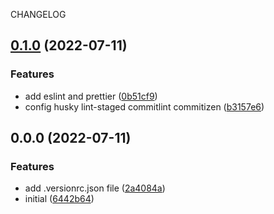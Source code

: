 CHANGELOG
## [0.1.0](https://github.com/flingyp/package-name/compare/v0.0.0...v0.1.0) (2022-07-11)


### Features

* add eslint and prettier ([0b51cf9](https://github.com/flingyp/package-name/commit/0b51cf9c36e73a88e9eeb41c0fd07db7fbafc551))
* config husky lint-staged commitlint commitizen ([b3157e6](https://github.com/flingyp/package-name/commit/b3157e6c3f6d470c28280f513f4870b4ccc68835))

## 0.0.0 (2022-07-11)


### Features

* add .versionrc.json file ([2a4084a](https://github.com/flingyp/package-name/commit/2a4084aee2863dd20898fd2f6fbf00315853a321))
* initial ([6442b64](https://github.com/flingyp/package-name/commit/6442b64e40c2ad9d007fba28d15901cf3da21111))
